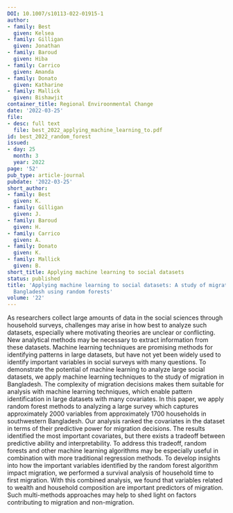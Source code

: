```yaml
---
DOI: 10.1007/s10113-022-01915-1
author:
- family: Best
  given: Kelsea
- family: Gilligan
  given: Jonathan
- family: Baroud
  given: Hiba
- family: Carrico
  given: Amanda
- family: Donato
  given: Katharine
- family: Mallick
  given: Bishawjit
container_title: Regional Enviroonmental Change
date: '2022-03-25'
file:
- desc: full text
  file: best_2022_applying_machine_learning_to.pdf
id: best_2022_random_forest
issued:
- day: 25
  month: 3
  year: 2022
page: '52'
pub_type: article-journal
pubdate: '2022-03-25'
short_author:
- family: Best
  given: K.
- family: Gilligan
  given: J.
- family: Baroud
  given: H.
- family: Carrico
  given: A.
- family: Donato
  given: K.
- family: Mallick
  given: B.
short_title: Applying machine learning to social datasets
status: published
title: 'Applying machine learning to social datasets: A study of migration in southwestern
  Bangladesh using random forests'
volume: '22'
---
```

As researchers collect large amounts of data in the social sciences through household surveys, challenges may arise in how best to analyze such datasets, especially where motivating theories are unclear or conflicting. New analytical methods may be necessary to extract information from these datasets. Machine learning techniques are promising methods for identifying patterns in large datasets, but have not yet been widely used to identify important variables in social surveys with many questions. To demonstrate the potential of machine learning to analyze large social datasets, we apply machine learning techniques to the study of migration in Bangladesh. The complexity of migration decisions makes them suitable for analysis with machine learning techniques, which enable pattern identification in large datasets with many covariates. In this paper, we apply random forest methods to analyzing a large survey which captures approximately 2000 variables from approximately 1700 households in southwestern Bangladesh. Our analysis ranked the covariates in the dataset in terms of their predictive power for migration decisions. The results identified the most important covariates, but there exists a tradeoff between predictive ability and interpretability. To address this tradeoff, random forests and other machine learning algorithms may be especially useful in combination with more traditional regression methods. To develop insights into how the important variables identified by the random forest algorithm impact migration, we performed a survival analysis of household time to first migration. With this combined analysis, we found that variables related to wealth and household composition are important predictors of migration. Such multi-methods approaches may help to shed light on factors contributing to migration and non-migration.
